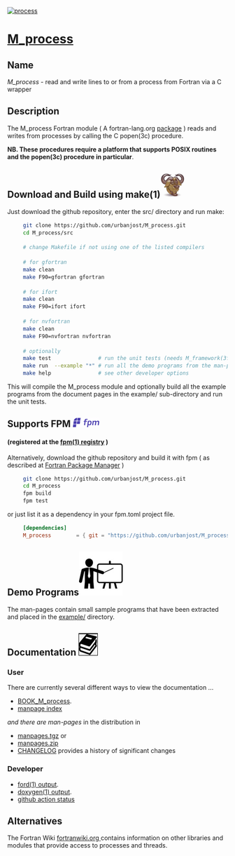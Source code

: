 [![process](docs/images/M_process.gif)](https://urbanjost.github.io/M_process/fpm-ford/index.html)
# [M_process](https://urbanjost.github.io/M_process/man3.html)

## Name

*M_process* - read and write lines to or from a process from Fortran via a C wrapper

## Description

The M_process Fortran module ( A fortran-lang.org [package](https://fortran-lang.org/packages/) )
reads and writes from processes by calling the C popen(3c) procedure.

__NB. These procedures require a platform that supports POSIX routines
and the popen(3c) procedure in particular__.

## Download and Build using make(1)![GNU](docs/images/gnu.gif)
Just download the github repository, enter the src/ directory and run make:

```bash
     git clone https://github.com/urbanjost/M_process.git
     cd M_process/src

     # change Makefile if not using one of the listed compilers

     # for gfortran
     make clean
     make F90=gfortran gfortran

     # for ifort
     make clean
     make F90=ifort ifort

     # for nvfortran
     make clean
     make F90=nvfortran nvfortran

     # optionally
     make test               # run the unit tests (needs M_framework(3f) module)
     make run  --example "*" # run all the demo programs from the man-pages
     make help               # see other developer options
```

This will compile the M_process module and optionally build all the
example programs from the document pages in the example/ sub-directory
and run the unit tests.

## Supports FPM ![fpm](docs/images/fpm_logo.gif)
#### (registered at the [fpm(1) registry](https://github.com/fortran-lang/fpm-registry) )

Alternatively, download the github repository and
build it with fpm ( as described at [Fortran Package
Manager](https://github.com/fortran-lang/fpm) )

```bash
     git clone https://github.com/urbanjost/M_process.git
     cd M_process
     fpm build
     fpm test
```

or just list it as a dependency in your fpm.toml project file.

```toml
     [dependencies]
     M_process        = { git = "https://github.com/urbanjost/M_process.git" }
```

## Demo Programs![demos](docs/images/demo.gif)

The man-pages contain small sample programs that have been extracted
and placed in the [example/](example/) directory.

## Documentation   ![docs](docs/images/docs.gif)

### User
There are currently several different ways to view the documentation ...

+ [BOOK_M_process](https://urbanjost.github.io/M_process/BOOK_M_process.html).
+ [manpage index](https://urbanjost.github.io/M_process/man3.html)

_and there are man-pages_ in the distribution in
+ [manpages.tgz](https://urbanjost.github.io/M_process/manpages.tgz) or
+ [manpages.zip](https://urbanjost.github.io/M_process/manpages.zip)
+ [CHANGELOG](docs/CHANGELOG.md) provides a history of significant changes

### Developer
   + [ford(1) output](https://urbanjost.github.io/M_process/fpm-ford/index.html).
   + [doxygen(1) output](https://urbanjost.github.io/M_process/doxygen_out/html/index.html).
   + [github action status](docs/STATUS.md)

## Alternatives

The Fortran Wiki [ fortranwiki.org ](http://fortranwiki.org) contains
information on other libraries and modules that provide access to processes and threads.
